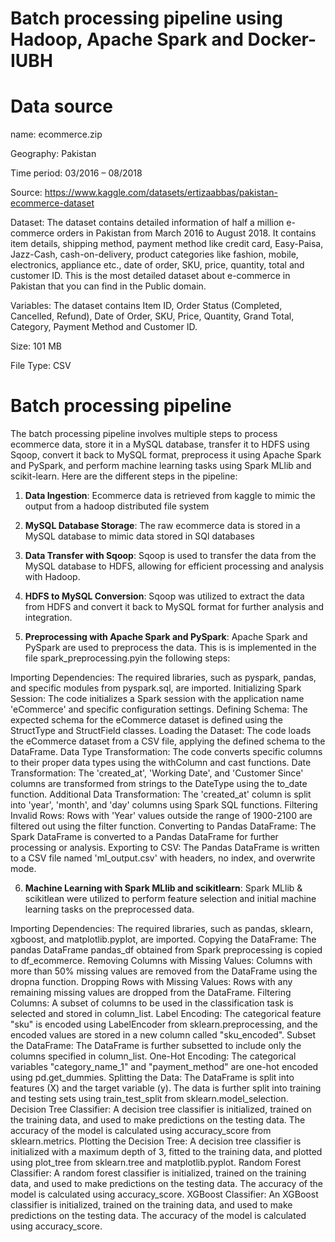 # Batch processing pipeline using Hadoop, Apache Spark and Docker- IUBH

# Data source

name: ecommerce.zip

Geography: Pakistan

Time period: 03/2016 – 08/2018

Source: https://www.kaggle.com/datasets/ertizaabbas/pakistan-ecommerce-dataset

Dataset: The dataset contains detailed information of half a million e-commerce orders in Pakistan from March 2016 to August 2018. It contains item details, shipping method, payment method like credit card, Easy-Paisa, Jazz-Cash, cash-on-delivery, product categories like fashion, mobile, electronics, appliance etc., date of order, SKU, price, quantity, total and customer ID. This is the most detailed dataset about e-commerce in Pakistan that you can find in the Public domain.

Variables: The dataset contains Item ID, Order Status (Completed, Cancelled, Refund), Date of Order, SKU, Price, Quantity, Grand Total, Category, Payment Method and Customer ID.

Size: 101 MB

File Type: CSV


# Batch processing pipeline 

The batch processing pipeline involves multiple steps to process ecommerce data, store it in a MySQL database, transfer it to HDFS using Sqoop, convert it back to MySQL format, preprocess it using Apache Spark and PySpark, and perform machine learning tasks using Spark MLlib and scikit-learn. Here are the different steps in the pipeline:

1. **Data Ingestion**: Ecommerce data is retrieved from kaggle to mimic the output from a hadoop distributed file system

2. **MySQL Database Storage**: The raw ecommerce data is stored in a MySQL database to mimic data stored in SQl databases

3. **Data Transfer with Sqoop**: Sqoop is used to transfer the data from the MySQL database to HDFS, allowing for efficient processing and analysis with Hadoop.

4. **HDFS to MySQL Conversion**: Sqoop was utilized to extract the data from HDFS and convert it back to MySQL format for further analysis and integration.

5. **Preprocessing with Apache Spark and PySpark**: Apache Spark and PySpark are used to preprocess the data. This is is implemented in the file spark_preprocessing.pyin the following steps:

Importing Dependencies: The required libraries, such as pyspark, pandas, and specific modules from pyspark.sql, are imported.
Initializing Spark Session: The code initializes a Spark session with the application name 'eCommerce' and specific configuration settings.
Defining Schema: The expected schema for the eCommerce dataset is defined using the StructType and StructField classes.
Loading the Dataset: The code loads the eCommerce dataset from a CSV file, applying the defined schema to the DataFrame.
Data Type Transformation: The code converts specific columns to their proper data types using the withColumn and cast functions.
Date Transformation: The 'created_at', 'Working Date', and 'Customer Since' columns are transformed from strings to the DateType using the to_date function.
Additional Data Transformation: The 'created_at' column is split into 'year', 'month', and 'day' columns using Spark SQL functions.
Filtering Invalid Rows: Rows with 'Year' values outside the range of 1900-2100 are filtered out using the filter function.
Converting to Pandas DataFrame: The Spark DataFrame is converted to a Pandas DataFrame for further processing or analysis.
Exporting to CSV: The Pandas DataFrame is written to a CSV file named 'ml_output.csv' with headers, no index, and overwrite mode.



6. **Machine Learning with Spark MLlib and scikitlearn**: Spark MLlib & scikitlean were utilized to perform feature selection and initial machine learning tasks on the preprocessed data. 

Importing Dependencies: The required libraries, such as pandas, sklearn, xgboost, and matplotlib.pyplot, are imported.
Copying the DataFrame: The pandas DataFrame pandas_df obtained from Spark preprocessing is copied to df_ecommerce.
Removing Columns with Missing Values: Columns with more than 50% missing values are removed from the DataFrame using the dropna function.
Dropping Rows with Missing Values: Rows with any remaining missing values are dropped from the DataFrame.
Filtering Columns: A subset of columns to be used in the classification task is selected and stored in column_list.
Label Encoding: The categorical feature "sku" is encoded using LabelEncoder from sklearn.preprocessing, and the encoded values are stored in a new column called "sku_encoded".
Subset the DataFrame: The DataFrame is further subsetted to include only the columns specified in column_list.
One-Hot Encoding: The categorical variables "category_name_1" and "payment_method" are one-hot encoded using pd.get_dummies.
Splitting the Data: The DataFrame is split into features (X) and the target variable (y). The data is further split into training and testing sets using train_test_split from sklearn.model_selection.
Decision Tree Classifier: A decision tree classifier is initialized, trained on the training data, and used to make predictions on the testing data. The accuracy of the model is calculated using accuracy_score from sklearn.metrics.
Plotting the Decision Tree: A decision tree classifier is initialized with a maximum depth of 3, fitted to the training data, and plotted using plot_tree from sklearn.tree and matplotlib.pyplot.
Random Forest Classifier: A random forest classifier is initialized, trained on the training data, and used to make predictions on the testing data. The accuracy of the model is calculated using accuracy_score.
XGBoost Classifier: An XGBoost classifier is initialized, trained on the training data, and used to make predictions on the testing data. The accuracy of the model is calculated using accuracy_score.



